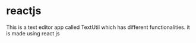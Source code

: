 # reactjs
This is a text editor app called TextUtil which has different functionalities. it is made using react js
